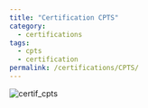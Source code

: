 ```yaml
---
title: "Certification CPTS"
category:
  - certifications
tags:
  - cpts
  - certification
permalink: /certifications/CPTS/
---
```


![certif_cpts](../assets/certif_cpts.png)
